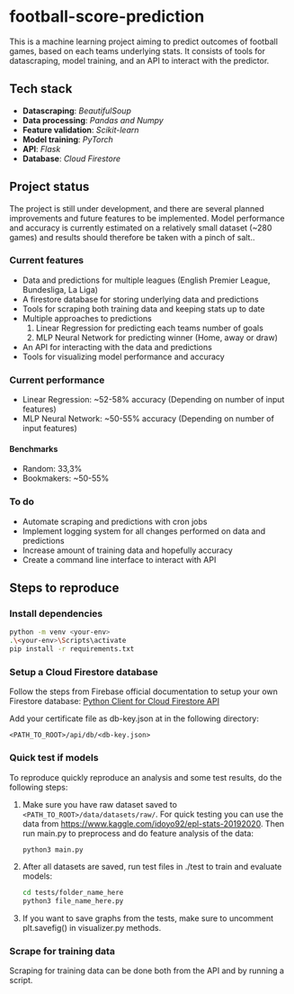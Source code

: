 # football-score-prediction
This is a machine learning project aiming to predict outcomes of football games, based on each teams underlying stats. It consists of tools for datascraping, model training, and an API to interact with the predictor.

## Tech stack
- **Datascraping**: *BeautifulSoup*
- **Data processing**: *Pandas and Numpy*
- **Feature validation**: *Scikit-learn*
- **Model training**: *PyTorch*
- **API**: *Flask*
- **Database**: *Cloud Firestore*

## Project status
The project is still under development, and there are several planned improvements and future features to be implemented. Model performance and accuracy is currently estimated on a relatively small dataset (~280 games) and results should therefore be taken with a pinch of salt..

### Current features
- Data and predictions for multiple leagues (English Premier League, Bundesliga, La Liga)
- A firestore database for storing underlying data and predictions
- Tools for scraping both training data and keeping stats up to date
- Multiple approaches to predictions
   1. Linear Regression for predicting each teams number of goals
   2. MLP Neural Network for predicting winner (Home, away or draw)
- An API for interacting with the data and predictions
- Tools for visualizing model performance and accuracy

### Current performance
- Linear Regression: ~52-58% accuracy (Depending on number of input features)
- MLP Neural Network: ~50-55% accuracy (Depending on number of input features)

#### Benchmarks
- Random: 33,3%
- Bookmakers: ~50-55%

### To do
- Automate scraping and predictions with cron jobs
- Implement logging system for all changes performed on data and predictions
- Increase amount of training data and hopefully accuracy
- Create a command line interface to interact with API

## Steps to reproduce

### Install dependencies

```bash
python -m venv <your-env>
.\<your-env>\Scripts\activate
pip install -r requirements.txt
```

### Setup a Cloud Firestore database
Follow the steps from Firebase official documentation to setup your own Firestore database:
[Python Client for Cloud Firestore API](https://cloud.google.com/python/docs/reference/firestore/latest)

Add your certificate file as db-key.json at in the following directory:
```
<PATH_TO_ROOT>/api/db/<db-key.json>
```

### Quick test if models
To reproduce quickly reproduce an analysis and some test results, do the following steps:
1. Make sure you have raw dataset saved to ```<PATH_TO_ROOT>/data/datasets/raw/```. For quick testing you can use the data from https://www.kaggle.com/idoyo92/epl-stats-20192020. 
Then run main.py to preprocess and do feature analysis of the data:
    ```bash
    python3 main.py
    ```
2. After all datasets are saved, run test files in ./test to train and evaluate models:
    ```bash
    cd tests/folder_name_here
    python3 file_name_here.py
    ```
3. If you want to save graphs from the tests, make sure to uncomment plt.savefig()
in visualizer.py methods.

### Scrape for training data
Scraping for training data can be done both from the API and by running a script.

